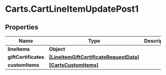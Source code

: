 # Carts.CartLineItemUpdatePost1

## Properties
Name | Type | Description | Notes
------------ | ------------- | ------------- | -------------
**lineItems** | **Object** |  | [optional] 
**giftCertificates** | [**[LineItemGiftCertificateRequestData]**](LineItemGiftCertificateRequestData.md) |  | [optional] 
**customItems** | [**[CartsCustomItems]**](CartsCustomItems.md) |  | [optional] 
